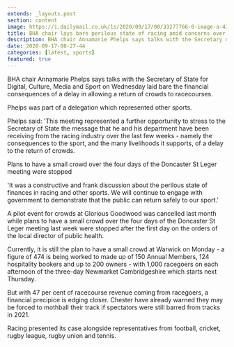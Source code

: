 ```yaml
---
extends: _layouts.post
section: content
image: https://i.dailymail.co.uk/1s/2020/09/17/00/33277766-0-image-a-43_1600298068557.jpg 
title: BHA chair lays bare perilous state of racing amid concerns over a delay in the return of spectators 
description: BHA chair Annamarie Phelps says talks with the Secretary of State for Digital, Culture, Media and Sport laid bare the financial consequences of a delay in allowing a return of crowds to racecourses. 
date: 2020-09-17-00-27-44 
categories: [latest, sports] 
featured: true 
--- 
```

BHA chair Annamarie Phelps says talks with the Secretary of State for Digital, Culture, Media and Sport on Wednesday laid bare the financial consequences of a delay in allowing a return of crowds to racecourses.

Phelps was part of a delegation which represented other sports.

Phelps said: 'This meeting represented a further opportunity to stress to the Secretary of State the message that he and his department have been receiving from the racing industry over the last few weeks - namely the consequences to the sport, and the many livelihoods it supports, of a delay to the return of crowds.

Plans to have a small crowd over the four days of the Doncaster St Leger meeting were stopped

'It was a constructive and frank discussion about the perilous state of finances in racing and other sports. We will continue to engage with government to demonstrate that the public can return safely to our sport.'

A pilot event for crowds at Glorious Goodwood was cancelled last month while plans to have a small crowd over the four days of the Doncaster St Leger meeting last week were stopped after the first day on the orders of the local director of public health.

Currently, it is still the plan to have a small crowd at Warwick on Monday - a figure of 474 is being worked to made up of 150 Annual Members, 124 hospitality bookers and up to 200 owners - with 1,000 racegoers on each afternoon of the three-day Newmarket Cambridgeshire which starts next Thursday.

But with 47 per cent of racecourse revenue coming from racegoers, a financial precipice is edging closer. Chester have already warned they may be forced to mothball their track if spectators were still barred from tracks in 2021.

Racing presented its case alongside representatives from football, cricket, rugby league, rugby union and tennis.

